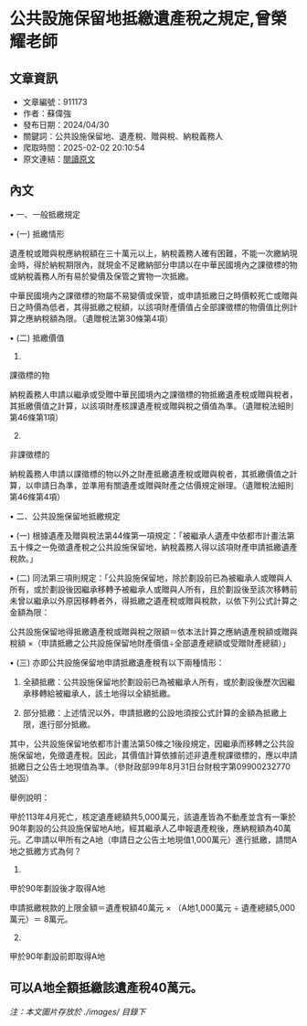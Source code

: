 # 公共設施保留地抵繳遺產稅之規定,曾榮耀老師

## 文章資訊
- 文章編號：911173
- 作者：蘇偉強
- 發布日期：2024/04/30
- 關鍵詞：公共設施保留地、遺產稅、贈與稅、納稅義務人
- 爬取時間：2025-02-02 20:10:54
- 原文連結：[閱讀原文](https://real-estate.get.com.tw/Columns/detail.aspx?no=911173)

## 內文
• 一、一般抵繳規定

• (一) 抵繳情形

遺產稅或贈與稅應納稅額在三十萬元以上，納稅義務人確有困難，不能一次繳納現金時，得於納稅期限內，就現金不足繳納部分申請以在中華民國境內之課徵標的物或納稅義務人所有易於變價及保管之實物一次抵繳。

中華民國境內之課徵標的物屬不易變價或保管，或申請抵繳日之時價較死亡或贈與日之時價為低者，其得抵繳之稅額，以該項財產價值占全部課徵標的物價值比例計算之應納稅額為限。（遺贈稅法第30條第4項）

• (二) 抵繳價值

1.

課徵標的物

納稅義務人申請以繼承或受贈中華民國境內之課徵標的物抵繳遺產稅或贈與稅者，其抵繳價值之計算，以該項財產核課遺產稅或贈與稅之價值為準。（遺贈稅法細則第46條第1項）

2.

非課徵標的

納稅義務人申請以課徵標的物以外之財產抵繳遺產稅或贈與稅者，其抵繳價值之計算，以申請日為準，並準用有關遺產或贈與財產之估價規定辦理。（遺贈稅法細則第46條第4項）

• 二、公共設施保留地抵繳規定

• (一) 根據遺產及贈與稅法第44條第一項規定：「被繼承人遺產中依都市計畫法第五十條之一免徵遺產稅之公共設施保留地，納稅義務人得以該項財產申請抵繳遺產稅款。」

• (二) 同法第三項則規定：「公共設施保留地，除於劃設前已為被繼承人或贈與人所有，或於劃設後因繼承移轉予被繼承人或贈與人所有，且於劃設後至該次移轉前未曾以繼承以外原因移轉者外，得抵繳之遺產稅或贈與稅款，以依下列公式計算之金額為限：

公共設施保留地得抵繳遺產稅或贈與稅之限額＝依本法計算之應納遺產稅額或贈與稅額 ×（申請抵繳之公共設施保留地財產價值÷全部遺產總額或受贈財產總額）」

• (三) 亦即公共設施保留地申請抵繳遺產稅有以下兩種情形：

1. 全額抵繳：公共設施保留地於劃設前已為被繼承人所有，或於劃設後歷次因繼承移轉給被繼承人，該土地得以全額抵繳。

2. 部分抵繳：上述情況以外，申請抵繳的公設地須按公式計算的金額為抵繳上限，進行部分抵繳。

其中，公共設施保留地依都市計畫法第50條之1後段規定，因繼承而移轉之公共設施保留地，免徵遺產稅。因此，其價值計算依據前述非遺產稅課徵標的，應以申請抵繳日之公告土地現值為準。（參財政部99年8月31日台財稅字第09900232770號函）

舉例說明：

甲於113年4月死亡，核定遺產總額共5,000萬元，該遺產皆為不動產並含有一筆於90年劃設的公共設施保留地A地，經其繼承人乙申報遺產稅後，應納稅額為40萬元。乙申請以甲所有之A地（申請日之公告土地現值1,000萬元）進行抵繳，請問A地之抵繳方式為何？

1.

甲於90年劃設後才取得A地

申請抵繳稅款的上限金額＝遺產稅額40萬元 × （A地1,000萬元 ÷ 遺產總額5,000萬元）＝ 8萬元。

2.

甲於90年劃設前即取得A地

可以A地全額抵繳該遺產稅40萬元。
---
*注：本文圖片存放於 ./images/ 目錄下*
